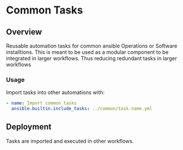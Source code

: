 # Common Tasks

## Overview
Reusable automation tasks for common ansible Operations or Software installtions. This is meant to be used as a modular component to be integrated in larger workflows. Thus reducing redundant tasks in larger workflows 

### Usage
Import tasks into other automations with:
```yaml
- name: Import common tasks
  ansible.builtin.include_tasks: ../common/task-name.yml
```

## Deployment
Tasks are imported and executed in other workflows.
